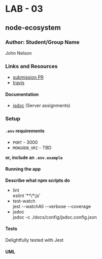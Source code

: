 # LAB - 03  

## node-ecosystem  

### Author: Student/Group Name  
John Nelson

### Links and Resources  
* [submission PR](https://github.com/johnnelson-401-advanced-javascript/node-ecosystem/pull/6)
* [travis](https://travis-ci.com/johnnelson-401-advanced-javascript/node-ecosystem/builds/128824666)

#### Documentation  
<!-- * [api docs](http://xyz.com) (API servers) -->
* [jsdoc](https://johnnelson-401-advanced-javascript.github.io/node-ecosystem/) (Server assignments)
<!-- * [styleguide](http://xyz.com) (React assignments) -->

### Setup  
  
#### `.env` requirements  
* `PORT` - 3000
* `MONGODB_URI` - TBD


**or, include an `.env.example`**  

#### Running the app  

**Describe what npm scripts do**  
  
* lint  
    eslint '**/*.js'  
* test-watch  
    jest --watchAll --verbose --coverage
* jsdoc  
    jsdoc -c ./docs/config/jsdoc.config.json

#### Tests  
Delightfully tested with Jest

#### UML  
<!-- Link to an image of the UML for your application and response to events -->
